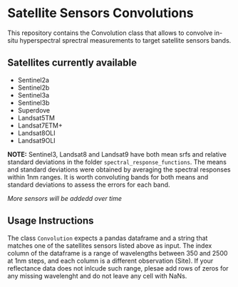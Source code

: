 # Satellite Sensors Convolutions
This repository contains the Convolution class that allows to convolve in-situ hyperspectral sprectral measurements to target satellite sensors bands.

## Satellites currently available
- Sentinel2a
- Sentinel2b
- Sentinel3a
- Sentinel3b
- Superdove
- Landsat5TM
- Landsat7ETM+
- Landsat8OLI
- Landsat9OLI

**NOTE:** Sentinel3, Landsat8 and Landsat9 have both mean srfs and relative standard deviations in the folder `spectral_response_functions`. 
The means and standard deviations were obtained by averaging the spectral responses within 1nm ranges. It is worth convoluting bands for both 
means and standard deviations to assess the errors for each band.

*More sensors will be addedd over time*

## Usage Instructions
The class `Convolution` expects a pandas dataframe and a string that matches one of the satellites sensors listed above as input. The index column of the dataframe
is a range of wavelengths between 350 and 2500 at 1nm steps, and each column is a different observation (Site). If your reflectance data does not inlcude such range,
plesae add rows of zeros for any missing wavelenght and do not leave any cell with NaNs.
